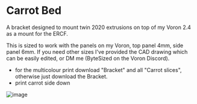 # Carrot Bed
A bracket designed to mount twin 2020 extrusions on top of my Voron 2.4 as a mount for the ERCF.

This is sized to work with the panels on my Voron, top panel 4mm, side panel 6mm. If you need other sizes I've provided the CAD drawing which can be easily edited, or DM me (ByteSized on the Voron Discord).
- for the multicolour print download "Bracket" and all "Carrot slices", otherwise just download the Bracket.
- print carrot side down

![image](https://github.com/gitgotgit/ERCF_mods/assets/9074900/5946dfa5-b5ac-4668-b342-a200d827b0f1)
